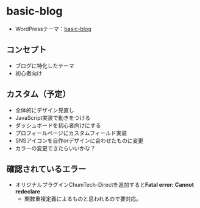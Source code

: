 # basic-blog

- WordPressテーマ：[basic-blog](https://cms.chum9625.com/basic-blog/)

## コンセプト

- ブログに特化したテーマ
- 初心者向け

## カスタム（予定）

- 全体的にデザイン見直し
- JavaScript実装で動きをつける
- ダッシュボードを初心者向けにする
- プロフィールページにカスタムフィールド実装
- SNSアイコンを自作orデザインに合わせたものに変更
- カラーの変更できたらいいかな？

## 確認されているエラー

- オリジナルプラグインChumTech-Directを追加すると**Fatal error: Cannot redeclare**
  - 関数重複定義によるものと思われるので要対応。
